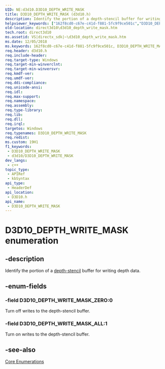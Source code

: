 ```yaml
---
UID: NE:d3d10.D3D10_DEPTH_WRITE_MASK
title: D3D10_DEPTH_WRITE_MASK (d3d10.h)
description: Identify the portion of a depth-stencil buffer for writing depth data.
helpviewer_keywords: ["162f8cd0-c67e-c41d-f881-5fc9f9ce501c","D3D10_DEPTH_WRITE_MASK","D3D10_DEPTH_WRITE_MASK enumeration [Direct3D 10]","D3D10_DEPTH_WRITE_MASK_ALL","D3D10_DEPTH_WRITE_MASK_ZERO","d3d10/D3D10_DEPTH_WRITE_MASK","d3d10/D3D10_DEPTH_WRITE_MASK_ALL","d3d10/D3D10_DEPTH_WRITE_MASK_ZERO","direct3d10.d3d10_depth_write_mask"]
old-location: direct3d10\d3d10_depth_write_mask.htm
tech.root: direct3d10
ms.assetid: VS|directx_sdk|~\d3d10_depth_write_mask.htm
ms.date: 12/05/2018
ms.keywords: 162f8cd0-c67e-c41d-f881-5fc9f9ce501c, D3D10_DEPTH_WRITE_MASK, D3D10_DEPTH_WRITE_MASK enumeration [Direct3D 10], D3D10_DEPTH_WRITE_MASK_ALL, D3D10_DEPTH_WRITE_MASK_ZERO, d3d10/D3D10_DEPTH_WRITE_MASK, d3d10/D3D10_DEPTH_WRITE_MASK_ALL, d3d10/D3D10_DEPTH_WRITE_MASK_ZERO, direct3d10.d3d10_depth_write_mask
req.header: d3d10.h
req.include-header: 
req.target-type: Windows
req.target-min-winverclnt: 
req.target-min-winversvr: 
req.kmdf-ver: 
req.umdf-ver: 
req.ddi-compliance: 
req.unicode-ansi: 
req.idl: 
req.max-support: 
req.namespace: 
req.assembly: 
req.type-library: 
req.lib: 
req.dll: 
req.irql: 
targetos: Windows
req.typenames: D3D10_DEPTH_WRITE_MASK
req.redist: 
ms.custom: 19H1
f1_keywords:
 - D3D10_DEPTH_WRITE_MASK
 - d3d10/D3D10_DEPTH_WRITE_MASK
dev_langs:
 - c++
topic_type:
 - APIRef
 - kbSyntax
api_type:
 - HeaderDef
api_location:
 - D3D10.h
api_name:
 - D3D10_DEPTH_WRITE_MASK
---
```


# D3D10_DEPTH_WRITE_MASK enumeration


## -description

Identify the portion of a <a href="/windows/desktop/direct3d11/d3d10-graphics-programming-guide-output-merger-stage">depth-stencil</a> buffer for writing depth data.

## -enum-fields

### -field D3D10_DEPTH_WRITE_MASK_ZERO:0

Turn off writes to the depth-stencil buffer.

### -field D3D10_DEPTH_WRITE_MASK_ALL:1

Turn on writes to the depth-stencil buffer.

## -see-also

<a href="/windows/desktop/direct3d10/d3d10-graphics-reference-d3d10-core-enums">Core Enumerations</a>
